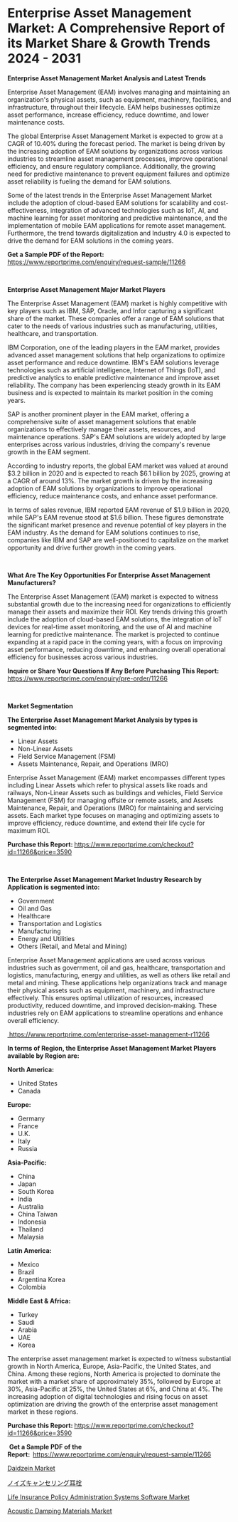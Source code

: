 <p><h1>Enterprise Asset Management Market: A Comprehensive Report of its Market Share & Growth Trends 2024 - 2031</h1></p><p><strong>Enterprise Asset Management Market Analysis and Latest Trends</strong></p>
<p><p>Enterprise Asset Management (EAM) involves managing and maintaining an organization's physical assets, such as equipment, machinery, facilities, and infrastructure, throughout their lifecycle. EAM helps businesses optimize asset performance, increase efficiency, reduce downtime, and lower maintenance costs.</p><p>The global Enterprise Asset Management Market is expected to grow at a CAGR of 10.40% during the forecast period. The market is being driven by the increasing adoption of EAM solutions by organizations across various industries to streamline asset management processes, improve operational efficiency, and ensure regulatory compliance. Additionally, the growing need for predictive maintenance to prevent equipment failures and optimize asset reliability is fueling the demand for EAM solutions.</p><p>Some of the latest trends in the Enterprise Asset Management Market include the adoption of cloud-based EAM solutions for scalability and cost-effectiveness, integration of advanced technologies such as IoT, AI, and machine learning for asset monitoring and predictive maintenance, and the implementation of mobile EAM applications for remote asset management. Furthermore, the trend towards digitalization and Industry 4.0 is expected to drive the demand for EAM solutions in the coming years.</p></p>
<p><strong>Get a Sample PDF of the Report:&nbsp;</strong> <a href="https://www.reportprime.com/enquiry/request-sample/11266">https://www.reportprime.com/enquiry/request-sample/11266</a></p>
<p>&nbsp;</p>
<p><strong>Enterprise Asset Management Major Market Players</strong></p>
<p><p>The Enterprise Asset Management (EAM) market is highly competitive with key players such as IBM, SAP, Oracle, and Infor capturing a significant share of the market. These companies offer a range of EAM solutions that cater to the needs of various industries such as manufacturing, utilities, healthcare, and transportation.</p><p>IBM Corporation, one of the leading players in the EAM market, provides advanced asset management solutions that help organizations to optimize asset performance and reduce downtime. IBM's EAM solutions leverage technologies such as artificial intelligence, Internet of Things (IoT), and predictive analytics to enable predictive maintenance and improve asset reliability. The company has been experiencing steady growth in its EAM business and is expected to maintain its market position in the coming years.</p><p>SAP is another prominent player in the EAM market, offering a comprehensive suite of asset management solutions that enable organizations to effectively manage their assets, resources, and maintenance operations. SAP's EAM solutions are widely adopted by large enterprises across various industries, driving the company's revenue growth in the EAM segment.</p><p>According to industry reports, the global EAM market was valued at around $3.2 billion in 2020 and is expected to reach $6.1 billion by 2025, growing at a CAGR of around 13%. The market growth is driven by the increasing adoption of EAM solutions by organizations to improve operational efficiency, reduce maintenance costs, and enhance asset performance.</p><p>In terms of sales revenue, IBM reported EAM revenue of $1.9 billion in 2020, while SAP's EAM revenue stood at $1.6 billion. These figures demonstrate the significant market presence and revenue potential of key players in the EAM industry. As the demand for EAM solutions continues to rise, companies like IBM and SAP are well-positioned to capitalize on the market opportunity and drive further growth in the coming years.</p></p>
<p>&nbsp;</p>
<p><strong>What Are The Key Opportunities For Enterprise Asset Management Manufacturers?</strong></p>
<p><p>The Enterprise Asset Management (EAM) market is expected to witness substantial growth due to the increasing need for organizations to efficiently manage their assets and maximize their ROI. Key trends driving this growth include the adoption of cloud-based EAM solutions, the integration of IoT devices for real-time asset monitoring, and the use of AI and machine learning for predictive maintenance. The market is projected to continue expanding at a rapid pace in the coming years, with a focus on improving asset performance, reducing downtime, and enhancing overall operational efficiency for businesses across various industries.</p></p>
<p><strong>Inquire or Share Your Questions If Any Before Purchasing This Report:</strong> <a href="https://www.reportprime.com/enquiry/pre-order/11266">https://www.reportprime.com/enquiry/pre-order/11266</a></p>
<p>&nbsp;</p>
<p><strong>Market Segmentation</strong></p>
<p><strong>The Enterprise Asset Management Market Analysis by types is segmented into:</strong></p>
<p><ul><li>Linear Assets</li><li>Non-Linear Assets</li><li>Field Service Management (FSM)</li><li>Assets Maintenance, Repair, and Operations (MRO)</li></ul></p>
<p><p>Enterprise Asset Management (EAM) market encompasses different types including Linear Assets which refer to physical assets like roads and railways, Non-Linear Assets such as buildings and vehicles, Field Service Management (FSM) for managing offsite or remote assets, and Assets Maintenance, Repair, and Operations (MRO) for maintaining and servicing assets. Each market type focuses on managing and optimizing assets to improve efficiency, reduce downtime, and extend their life cycle for maximum ROI.</p></p>
<p><strong>Purchase this Report:&nbsp;</strong><a href="https://www.reportprime.com/checkout?id=11266&price=3590">https://www.reportprime.com/checkout?id=11266&price=3590</a></p>
<p>&nbsp;</p>
<p><strong>The Enterprise Asset Management Market Industry Research by Application is segmented into:</strong></p>
<p><ul><li>Government</li><li>Oil and Gas</li><li>Healthcare</li><li>Transportation and Logistics</li><li>Manufacturing</li><li>Energy and Utilities</li><li>Others (Retail, and Metal and Mining)</li></ul></p>
<p><p>Enterprise Asset Management applications are used across various industries such as government, oil and gas, healthcare, transportation and logistics, manufacturing, energy and utilities, as well as others like retail and metal and mining. These applications help organizations track and manage their physical assets such as equipment, machinery, and infrastructure effectively. This ensures optimal utilization of resources, increased productivity, reduced downtime, and improved decision-making. These industries rely on EAM applications to streamline operations and enhance overall efficiency.</p></p>
<p><a href="https://www.reportprime.com/enterprise-asset-management-r11266">&nbsp;https://www.reportprime.com/enterprise-asset-management-r11266</a></p>
<p><strong>In terms of Region, the Enterprise Asset Management Market Players available by Region are:</strong></p>
<p>
    <p> <strong> North America: </strong>
        <ul>
            <li>United States</li>
            <li>Canada</li>
        </ul>
        </p> 
    <p> <strong> Europe: </strong>
        <ul>
            <li>Germany</li>
            <li>France</li>
            <li>U.K.</li>
            <li>Italy</li>
            <li>Russia</li>
        </ul>
        </p> 
    <p> <strong> Asia-Pacific: </strong>
        <ul>
            <li>China</li>
            <li>Japan</li>
            <li>South Korea</li>
            <li>India</li>
            <li>Australia</li>
            <li>China Taiwan</li>
            <li>Indonesia</li>
            <li>Thailand</li>
            <li>Malaysia</li>
        </ul>
        </p> 
    <p> <strong> Latin America: </strong>
        <ul>
            <li>Mexico</li>
            <li>Brazil</li>
            <li>Argentina Korea</li>
            <li>Colombia</li>
        </ul>
        </p> 
    <p> <strong> Middle East & Africa: </strong>
        <ul>
            <li>Turkey</li>
            <li>Saudi</li>
            <li>Arabia</li>
            <li>UAE</li>
            <li>Korea</li>
        </ul>
    </p>
    </p>
<p><p>The enterprise asset management market is expected to witness substantial growth in North America, Europe, Asia-Pacific, the United States, and China. Among these regions, North America is projected to dominate the market with a market share of approximately 35%, followed by Europe at 30%, Asia-Pacific at 25%, the United States at 6%, and China at 4%. The increasing adoption of digital technologies and rising focus on asset optimization are driving the growth of the enterprise asset management market in these regions.</p></p>
<p><strong>Purchase this Report: </strong><a href="https://www.reportprime.com/checkout?id=11266&price=3590">https://www.reportprime.com/checkout?id=11266&price=3590</a></p>
<p>&nbsp;<strong>Get a Sample PDF of the Report:&nbsp;&nbsp;</strong><a href="https://www.reportprime.com/enquiry/request-sample/11266">https://www.reportprime.com/enquiry/request-sample/11266</a></p>
<p><strong></strong></p>
<p><p><a href="https://www.linkedin.com/pulse/daidzein-market-size-2024-2031-global-industrial-analysis-key-xiz8f?trackingId=HqRGK7rh3OnkQ8gm%2FGaq0w%3D%3D">Daidzein Market</a></p><p><a href="https://medium.com/@jackrichards5445/%E3%83%8E%E3%82%A4%E3%82%BA%E3%82%AD%E3%83%A3%E3%83%B3%E3%82%BB%E3%83%AA%E3%83%B3%E3%82%B0%E3%82%A4%E3%83%A4%E3%83%BC%E3%83%97%E3%83%A9%E3%82%B0%E3%81%AE%E5%B8%82%E5%A0%B4%E8%A6%8F%E6%A8%A1-cagr-%E3%83%88%E3%83%AC%E3%83%B3%E3%83%892024%E5%B9%B4%E3%81%8B%E3%82%892030%E5%B9%B4%E3%81%BE%E3%81%A7-bd3fefbae708">ノイズキャンセリング耳栓</a></p><p><a href="https://github.com/RickHolmes3/Market-Research-Report-List-4/blob/main/life-insurance-policy-administration-systems-software-market.md">Life Insurance Policy Administration Systems Software Market</a></p><p><a href="https://www.linkedin.com/pulse/decoding-acoustic-damping-materials-market-deep-dive-latest-trends-j0hrf?trackingId=VF3tI0n4vQlWCKt%2Bczv1XQ%3D%3D">Acoustic Damping Materials Market</a></p></p>